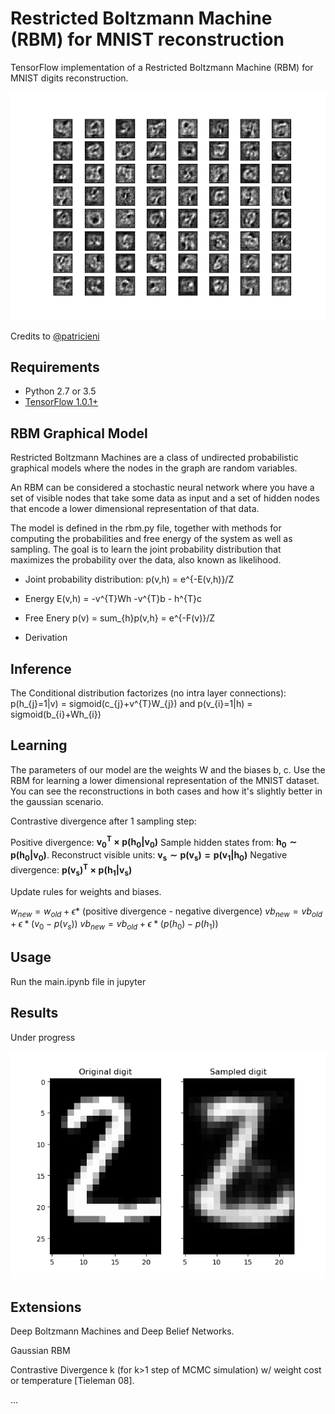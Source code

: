 # Restricted Boltzmann Machine (RBM) for MNIST reconstruction

TensorFlow implementation of a Restricted Boltzmann Machine (RBM) for MNIST digits reconstruction.

![bernoulli_ft](./img/bernoulli_ft.png)

Credits to [@patricieni](https://github.com/patricieni/RBM-Tensorflow)

## Requirements
- Python 2.7 or 3.5
- [TensorFlow 1.0.1+](https://www.tensorflow.org/install/)

## RBM Graphical Model

Restricted Boltzmann Machines are a class of undirected probabilistic graphical models where the nodes in the graph are random variables.

An RBM can be considered a stochastic neural network where you have a set of visible nodes that take some data as input and a set of hidden nodes that encode a lower dimensional representation of that data.

The model is defined in the rbm.py file, together with methods for computing the probabilities and free energy of the system as well as sampling. The goal is to learn the joint probability distribution that maximizes the probability over the data, also known as likelihood.

- Joint probability distribution: p(v,h) = e^{-E(v,h)}/Z

- Energy E(v,h) = -v^{T}Wh -v^{T}b - h^{T}c

- Free Enery p(v) = sum_{h}p(v,h} = e^{-F(v)}/Z

- Derivation

## Inference

The Conditional distribution factorizes (no intra layer connections): p(h_{j}=1|v) = sigmoid(c_{j}+v^{T}W_{j}) and p(v_{i}=1|h) = sigmoid(b_{i}+Wh_{i})

## Learning

The parameters of our model are the weights W and the biases b, c.
Use the RBM for learning a lower dimensional representation of the MNIST dataset. You can see the reconstructions in both cases and how it's slightly better in the gaussian scenario.

Contrastive divergence after 1 sampling step:

Positive divergence: $\mathbf{v_0^T \times p(h_0|v_0)}$
Sample hidden states from: $\mathbf{h_0 \sim p(h_0|v_0)}$.
Reconstruct visible units: $\mathbf{v_s \sim p(v_{s})=p(v_1|h_0)}$
Negative divergence: $\mathbf{p(v_{s})^T \times p(h_1|v_s)}$

Update rules for weights and biases.

$w_{new} = w_{old} + \epsilon *$ (positive divergence - negative divergence)
$vb_{new} = vb_{old} + \epsilon * (v_0 - p(v_s))$
$vb_{new} = vb_{old} + \epsilon * (p(h_0) - p(h_1))$

## Usage

Run the main.ipynb file in jupyter

## Results

Under progress

![recon2](./img/recon2.png)

## Extensions

Deep Boltzmann Machines and Deep Belief Networks.

Gaussian RBM

Contrastive Divergence k (for k>1 step of MCMC simulation) w/ weight cost or temperature [Tieleman 08]. 

...
